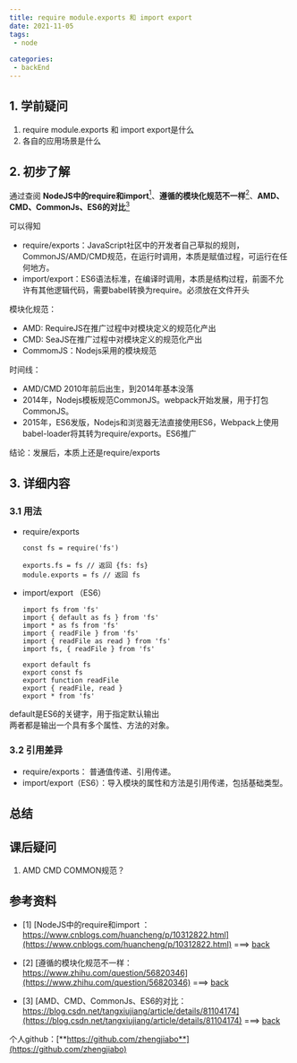 ```yaml
---
title: require module.exports 和 import export
date: 2021-11-05
tags:
 - node
     
categories: 
 - backEnd
---
```


## 1. 学前疑问
1. require module.exports 和 import export是什么
2. 各自的应用场景是什么





## 2. 初步了解
通过查阅 **NodeJS中的require和import**[<sup id="$1">1</sup>](#1)、**遵循的模块化规范不一样**[<sup id="$2">2</sup>](#2)、**AMD、CMD、CommonJs、ES6的对比**[<sup id="$3">3</sup>](#3)    
  
可以得知
- require/exports：JavaScript社区中的开发者自己草拟的规则，CommonJS/AMD/CMD规范，在运行时调用，本质是赋值过程，可运行在任何地方。
- import/export：ES6语法标准，在编译时调用，本质是结构过程，前面不允许有其他逻辑代码，需要babel转换为require。必须放在文件开头

模块化规范：
- AMD: RequireJS在推广过程中对模块定义的规范化产出
- CMD: SeaJS在推广过程中对模块定义的规范化产出
- CommomJS：Nodejs采用的模块规范

时间线：
- AMD/CMD 2010年前后出生，到2014年基本没落
- 2014年，Nodejs模板规范CommonJS。webpack开始发展，用于打包CommonJS。
- 2015年，ES6发版，Nodejs和浏览器无法直接使用ES6，Webpack上使用babel-loader将其转为require/exports。ES6推广


结论：发展后，本质上还是require/exports



## 3. 详细内容
### 3.1 用法
- require/exports
    ```node
    const fs = require('fs')

    exports.fs = fs // 返回 {fs: fs}
    module.exports = fs // 返回 fs
    ```

- import/export  （ES6）
    ````node
    import fs from 'fs'
    import { default as fs } from 'fs'
    import * as fs from 'fs'
    import { readFile } from 'fs'
    import { readFile as read } from 'fs'
    import fs, { readFile } from 'fs'

    export default fs
    export const fs
    export function readFile
    export { readFile, read }
    export * from 'fs'
    ````
default是ES6的关键字，用于指定默认输出    
两者都是输出一个具有多个属性、方法的对象。


### 3.2 引用差异
- require/exports： 普通值传递、引用传递。
- import/export（ES6）：导入模块的属性和方法是引用传递，包括基础类型。




## 总结






## 课后疑问
1. AMD CMD COMMON规范？




## 参考资料
- <span id="1"></span>[1] [NodeJS中的require和import
：https://www.cnblogs.com/huancheng/p/10312822.html](https://www.cnblogs.com/huancheng/p/10312822.html) ===> [back](#$1)

- <span id="2"></span>[2] [遵循的模块化规范不一样：https://www.zhihu.com/question/56820346](https://www.zhihu.com/question/56820346) ===> [back](#$2)

- <span id="3"></span>[3] [AMD、CMD、CommonJs、ES6的对比：https://blog.csdn.net/tangxiujiang/article/details/81104174](https://blog.csdn.net/tangxiujiang/article/details/81104174) ===> [back](#$3)



个人github：[**https://github.com/zhengjiabo**](https://github.com/zhengjiabo) 